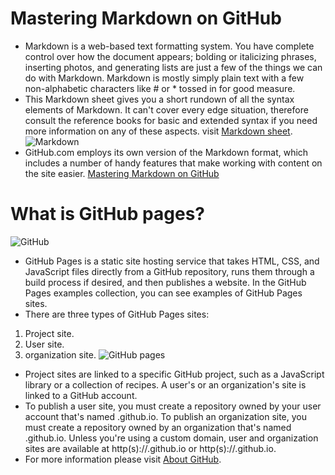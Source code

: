 # Mastering Markdown on GitHub
* Markdown is a web-based text formatting system. You have complete control over how the document appears; bolding or italicizing phrases, inserting photos, and generating lists are just a few of the things we can do with Markdown. Markdown is mostly simply plain text with a few non-alphabetic characters like # or * tossed in for good measure.
* This Markdown sheet gives you a short rundown of all the syntax elements of Markdown. It can't cover every edge situation, therefore consult the reference books for basic and extended syntax if you need more information on any of these aspects. visit [Markdown sheet](https://www.markdownguide.org/cheat-sheet/).
 ![Markdown](https://miro.medium.com/max/700/0*lzRmzAy5OICef7rK.png)
* GitHub.com employs its own version of the Markdown format, which includes a number of handy features that make working with content on the site easier.
[Mastering Markdown on GitHub](https://guides.github.com/features/mastering-markdown/)
# What is GitHub pages?
![GitHub](https://miro.medium.com/max/2000/1*UBPbXxCACLSygvXutPPGSA.jpeg)
* GitHub Pages is a static site hosting service that takes HTML, CSS, and JavaScript files directly from a GitHub repository, runs them through a build process if desired, and then publishes a website. In the GitHub Pages examples collection, you can see examples of GitHub Pages sites.
* There are three types of GitHub Pages sites:
1. Project site.
2. User site.
3. organization site.
![GitHub pages](https://pages.github.com/images/code-editor@2x.png)
* Project sites are linked to a specific GitHub project, such as a JavaScript library or a collection of recipes. A user's or an organization's site is linked to a GitHub account.
* To publish a user site, you must create a repository owned by your user account that's named <username>.github.io. To publish an organization site, you must create a repository owned by an organization that's named <organization>.github.io. Unless you're using a custom domain, user and organization sites are available at http(s)://<username>.github.io or http(s)://<organization>.github.io.
* For more information please visit [About GitHub](https://docs.github.com/en/pages/getting-started-with-github-pages/about-github-pages).

